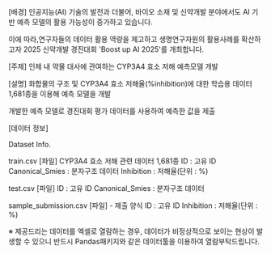 [배경]
인공지능(AI) 기술의 발전과 더불어, 바이오 소재 및 신약개발 분야에서도 AI 기반 예측 모델의 활용 가능성이 증가하고 있습니다.

이에 따라,연구자들의 데이터 활용 역량을 제고하고 생명연구자원의 활용사례를 확산하고자 2025 신약개발 경진대회 'Boost up AI 2025'를 개최합니다. 



[주제]
인체 내 약물 대사에 관여하는 CYP3A4 효소 저해 예측모델 개발



[설명]
화합물의 구조 및 CYP3A4 효소 저해율(%inhibition)에 대한 학습용 데이터 1,681종을 이용해 예측 모델을 개발

개발한 예측 모델로 경진대회 평가 데이터를 사용하여 예측한 값을 제출

[데이터 정보]

Dataset Info.

train.csv [파일]
CYP3A4 효소 저해 관련 데이터 1,681종
ID : 고유 ID
Canonical_Smies : 분자구조 데이터
Inhibition : 저해율(단위 : %)


test.csv [파일]
ID : 고유 ID
Canonical_Smies : 분자구조 데이터


sample_submission.csv [파일] - 제출 양식
ID : 고유 ID
Inhibition : 저해율(단위 : %)

※ 제공드리는 데이터를 엑셀로 열람하는 경우, 데이터가 비정상적으로 보이는 현상이 발생할 수 있으니 반드시 Pandas패키지와 같은 데이터툴을 이용하여 열람부탁드립니다.
